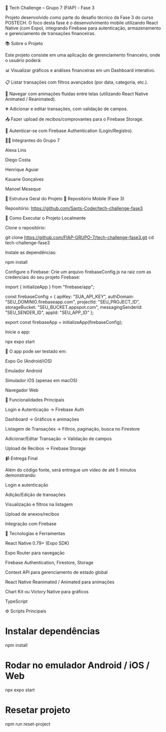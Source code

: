 🚀 Tech Challenge – Grupo 7 (FIAP) - Fase 3

Projeto desenvolvido como parte do desafio técnico da Fase 3 do curso POSTECH.
O foco desta fase é o desenvolvimento mobile utilizando React Native (com Expo), integrando Firebase para autenticação, armazenamento e gerenciamento de transações financeiras.

📚 Sobre o Projeto

Este projeto consiste em uma aplicação de gerenciamento financeiro, onde o usuário poderá:

📊 Visualizar gráficos e análises financeiras em um Dashboard interativo.

📋 Listar transações com filtros avançados (por data, categoria, etc.).

🔄 Navegar com animações fluidas entre telas (utilizando React Native Animated / Reanimated).

➕ Adicionar e editar transações, com validação de campos.

📤 Fazer upload de recibos/comprovantes para o Firebase Storage.

🔑 Autenticar-se com Firebase Authentication (Login/Registro).

🧑‍💻 Integrantes do Grupo 7

Alexa Lins

Diego Costa

Henrique Aguiar

Kauane Gonçalves

Manoel Meseque

📁 Estrutura Geral do Projeto
🔸 Repositório Mobile (Fase 3)

Repositório: https://github.com/Sants-Coder/tech-challenge-fase3

🚀 Como Executar o Projeto Localmente

Clone o repositório:

git clone https://github.com/FIAP-GRUPO-7/tech-challenge-fase3.git
cd tech-challenge-fase3


Instale as dependências:

npm install


Configure o Firebase:
Crie um arquivo firebaseConfig.js na raiz com as credenciais do seu projeto Firebase:

import { initializeApp } from "firebase/app";

const firebaseConfig = {
  apiKey: "SUA_API_KEY",
  authDomain: "SEU_DOMINIO.firebaseapp.com",
  projectId: "SEU_PROJECT_ID",
  storageBucket: "SEU_BUCKET.appspot.com",
  messagingSenderId: "SEU_SENDER_ID",
  appId: "SEU_APP_ID"
};

export const firebaseApp = initializeApp(firebaseConfig);


Inicie o app:

npx expo start


📱 O app pode ser testado em:

Expo Go (Android/iOS)

Emulador Android

Simulador iOS (apenas em macOS)

Navegador Web

🔐 Funcionalidades Principais

Login e Autenticação → Firebase Auth

Dashboard → Gráficos e animações

Listagem de Transações → Filtros, paginação, busca no Firestore

Adicionar/Editar Transação → Validação de campos

Upload de Recibos → Firebase Storage

📹 Entrega Final

Além do código fonte, será entregue um vídeo de até 5 minutos demonstrando:

Login e autenticação

Adição/Edição de transações

Visualização e filtros na listagem

Upload de anexos/recibos

Integração com Firebase

🧪 Tecnologias e Ferramentas

React Native 0.79+ (Expo SDK)

Expo Router para navegação

Firebase Authentication, Firestore, Storage

Context API para gerenciamento de estado global

React Native Reanimated / Animated para animações

Chart Kit ou Victory Native para gráficos

TypeScript

⚙️ Scripts Principais
# Instalar dependências
npm install

# Rodar no emulador Android / iOS / Web
npx expo start

# Resetar projeto
npm run reset-project

